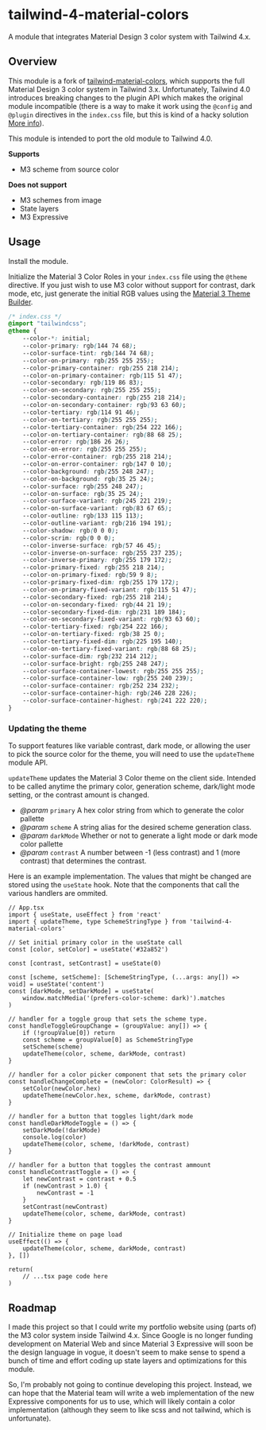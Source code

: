# tailwind-4-material-colors

A module that integrates Material Design 3 color system with Tailwind 4.x.

## Overview

This module is a fork of [tailwind-material-colors](https://tailwind-material-colors-docs.vercel.app/), which supports the full Material Design 3 color system in Tailwind 3.x. Unfortunately, Tailwind 4.0 introduces breaking changes to the plugin API which makes the original module incompatible (there is a way to make it work using the `@config` and `@plugin` directives in the `index.css` file, but this is kind of a hacky solution [More info](https://tailwindcss.com/docs/functions-and-directives#config-directive)).

This module is intended to port the old module to Tailwind 4.0.

**Supports**
- M3 scheme from source color

**Does not support**
- M3 schemes from image
- State layers
- M3 Expressive



## Usage
Install the module.

Initialize the Material 3 Color Roles in your `index.css` file using the `@theme` directive. If you just wish to use M3 color without support for contrast, dark mode, etc, just generate the initial RGB values using the [Material 3 Theme Builder](https://material-foundation.github.io/material-theme-builder/).

```css
/* index.css */
@import "tailwindcss";
@theme {
    --color-*: initial;
    --color-primary: rgb(144 74 68);
    --color-surface-tint: rgb(144 74 68);
    --color-on-primary: rgb(255 255 255);
    --color-primary-container: rgb(255 218 214);
    --color-on-primary-container: rgb(115 51 47);
    --color-secondary: rgb(119 86 83);
    --color-on-secondary: rgb(255 255 255);
    --color-secondary-container: rgb(255 218 214);
    --color-on-secondary-container: rgb(93 63 60);
    --color-tertiary: rgb(114 91 46);
    --color-on-tertiary: rgb(255 255 255);
    --color-tertiary-container: rgb(254 222 166);
    --color-on-tertiary-container: rgb(88 68 25);
    --color-error: rgb(186 26 26);
    --color-on-error: rgb(255 255 255);
    --color-error-container: rgb(255 218 214);
    --color-on-error-container: rgb(147 0 10);
    --color-background: rgb(255 248 247);
    --color-on-background: rgb(35 25 24);
    --color-surface: rgb(255 248 247);
    --color-on-surface: rgb(35 25 24);
    --color-surface-variant: rgb(245 221 219);
    --color-on-surface-variant: rgb(83 67 65);
    --color-outline: rgb(133 115 113);
    --color-outline-variant: rgb(216 194 191);
    --color-shadow: rgb(0 0 0);
    --color-scrim: rgb(0 0 0);
    --color-inverse-surface: rgb(57 46 45);
    --color-inverse-on-surface: rgb(255 237 235);
    --color-inverse-primary: rgb(255 179 172);
    --color-primary-fixed: rgb(255 218 214);
    --color-on-primary-fixed: rgb(59 9 8);
    --color-primary-fixed-dim: rgb(255 179 172);
    --color-on-primary-fixed-variant: rgb(115 51 47);
    --color-secondary-fixed: rgb(255 218 214);
    --color-on-secondary-fixed: rgb(44 21 19);
    --color-secondary-fixed-dim: rgb(231 189 184);
    --color-on-secondary-fixed-variant: rgb(93 63 60);
    --color-tertiary-fixed: rgb(254 222 166);
    --color-on-tertiary-fixed: rgb(38 25 0);
    --color-tertiary-fixed-dim: rgb(225 195 140);
    --color-on-tertiary-fixed-variant: rgb(88 68 25);
    --color-surface-dim: rgb(232 214 212);
    --color-surface-bright: rgb(255 248 247);
    --color-surface-container-lowest: rgb(255 255 255);
    --color-surface-container-low: rgb(255 240 239);
    --color-surface-container: rgb(252 234 232);
    --color-surface-container-high: rgb(246 228 226);
    --color-surface-container-highest: rgb(241 222 220);
}
```

### Updating the theme

To support features like variable contrast, dark mode, or allowing the user to pick the source color for the theme, you will need to use the `updateTheme` module API.

`updateTheme` updates the Material 3 Color theme on the client side. Intended to be called anytime the 
primary color, generation scheme, dark/light mode setting, or the contrast amount is changed.
 * *@param* `primary` A hex color string from which to generate the color pallette
 * *@param* `scheme` A string alias for the desired scheme generation class.
 * *@param* `darkMode` Whether or not to generate a light mode or dark mode color pallette
 * *@param* `contrast` A number between -1 (less contrast) and 1 (more contrast) that determines the contrast. 

Here is an example implementation. The values that might be changed are stored using the `useState` hook. Note that the components that call the various handlers are ommited.

```tsx
// App.tsx
import { useState, useEffect } from 'react'
import { updateTheme, type SchemeStringType } from 'tailwind-4-material-colors'

// Set initial primary color in the useState call
const [color, setColor] = useState('#32a852')

const [contrast, setContrast] = useState(0)

const [scheme, setScheme]: [SchemeStringType, (...args: any[]) => void] = useState('content')
const [darkMode, setDarkMode] = useState(
    window.matchMedia('(prefers-color-scheme: dark)').matches
)

// handler for a toggle group that sets the scheme type.
const handleToggleGroupChange = (groupValue: any[]) => {
    if (!groupValue[0]) return
    const scheme = groupValue[0] as SchemeStringType
    setScheme(scheme)
    updateTheme(color, scheme, darkMode, contrast)
}

// handler for a color picker component that sets the primary color
const handleChangeComplete = (newColor: ColorResult) => {
    setColor(newColor.hex)
    updateTheme(newColor.hex, scheme, darkMode, contrast)
}

// handler for a button that toggles light/dark mode
const handleDarkModeToggle = () => {
    setDarkMode(!darkMode)
    console.log(color)
    updateTheme(color, scheme, !darkMode, contrast)
}

// handler for a button that toggles the contrast ammount
const handleContrastToggle = () => {
    let newContrast = contrast + 0.5
    if (newContrast > 1.0) {
        newContrast = -1
    }
    setContrast(newContrast)
    updateTheme(color, scheme, darkMode, contrast)
}

// Initialize theme on page load
useEffect(() => {
    updateTheme(color, scheme, darkMode, contrast)
}, [])

return(
    // ...tsx page code here
)
```

## Roadmap
I made this project so that I could write my portfolio website using (parts of) the M3 color system inside Tailwind 4.x. Since Google is no longer funding development on Material Web and since Material 3 Expressive will soon be the design language in vogue, it doesn't seem to make sense to spend a bunch of time and effort coding up state layers and optimizations for this module.

So, I'm probably not going to continue developing this project. Instead, we can hope that the Material team will write a web implementation of the new Expressive components for us to use, which will likely contain a color implementation (although they seem to like scss and not tailwind, which is unfortunate).
